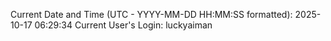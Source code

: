 Current Date and Time (UTC - YYYY-MM-DD HH:MM:SS formatted): 2025-10-17 06:29:34
Current User's Login: luckyaiman
